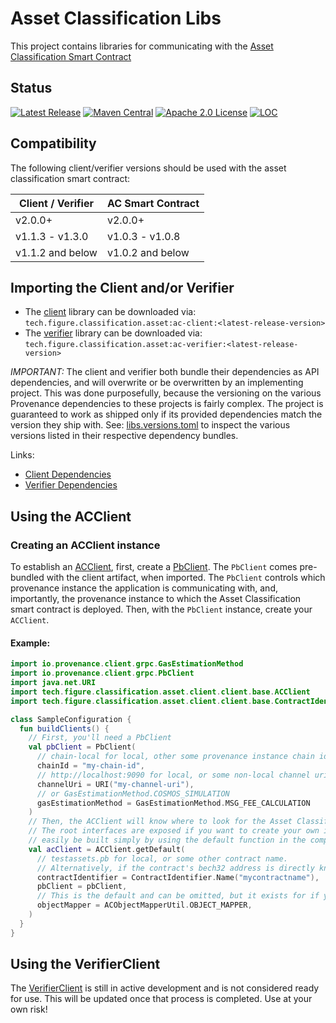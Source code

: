 # Asset Classification Libs
This project contains libraries for communicating with the [Asset Classification Smart Contract](https://github.com/FigureTechnologies/asset-classification-smart-contract)

## Status
[![Latest Release][release-badge]][release-latest]
[![Maven Central][maven-badge]][maven-url]
[![Apache 2.0 License][license-badge]][license-url]
[![LOC][loc-badge]][loc-report]

[license-badge]: https://img.shields.io/github/license/FigureTechnologies/asset-classification-libs.svg
[license-url]: https://github.com/FigureTechnologies/asset-classification-libs/blob/main/LICENSE
[maven-badge]: https://maven-badges.herokuapp.com/maven-central/tech.figure.classification.asset/ac-client/badge.svg
[maven-url]: https://maven-badges.herokuapp.com/maven-central/tech.figure.classification.asset/ac-client
[release-badge]: https://img.shields.io/github/tag/FigureTechnologies/asset-classification-libs.svg
[release-latest]: https://github.com/FigureTechnologies/asset-classification-libs/releases/latest
[loc-badge]: https://tokei.rs/b1/github/FigureTechnologies/asset-classification-libs
[loc-report]: https://github.com/FigureTechnologies/asset-classification-libs

## Compatibility

The following client/verifier versions should be used with the asset classification smart contract:

| Client / Verifier | AC Smart Contract |
|-------------------|-------------------|
| v2.0.0+           | v2.0.0+           |
| v1.1.3 - v1.3.0   | v1.0.3 - v1.0.8   |
| v1.1.2 and below  | v1.0.2 and below  |

## Importing the Client and/or Verifier
- The [client](client) library can be downloaded via: `tech.figure.classification.asset:ac-client:<latest-release-version>`
- The [verifier](verifier) library can be downloaded via: `tech.figure.classification.asset:ac-verifier:<latest-release-version>`

*IMPORTANT:* The client and verifier both bundle their dependencies as API dependencies, and will overwrite or be 
overwritten by an implementing project.  This was done purposefully, because the versioning on the various Provenance
dependencies to these projects is fairly complex.  The project is guaranteed to work as shipped only if its provided
dependencies match the version they ship with.  See: [libs.versions.toml](gradle/libs.versions.toml) to inspect the various 
versions listed in their respective dependency bundles.  

Links:
- [Client Dependencies](client/build.gradle.kts)
- [Verifier Dependencies](verifier/build.gradle.kts)

## Using the ACClient
### Creating an ACClient instance
To establish an [ACClient](client/src/main/kotlin/tech/figure/classification/asset/client/client/base/ACClient.kt), first,
create a [PbClient](https://github.com/provenance-io/pb-grpc-client-kotlin/blob/main/src/main/kotlin/io/provenance/client/grpc/PbClient.kt). 
The `PbClient` comes pre-bundled with the client artifact, when imported.  The `PbClient` controls which provenance 
instance the application is communicating with, and, importantly, the provenance instance to which the Asset 
Classification smart contract is deployed.  Then, with the `PbClient` instance, create your `ACClient`.

#### Example:

```kotlin
import io.provenance.client.grpc.GasEstimationMethod
import io.provenance.client.grpc.PbClient
import java.net.URI
import tech.figure.classification.asset.client.client.base.ACClient
import tech.figure.classification.asset.client.client.base.ContractIdentifier

class SampleConfiguration {
  fun buildClients() {
    // First, you'll need a PbClient
    val pbClient = PbClient(
      // chain-local for local, other some provenance instance chain id
      chainId = "my-chain-id",
      // http://localhost:9090 for local, or some non-local channel uri
      channelUri = URI("my-channel-uri"),
      // or GasEstimationMethod.COSMOS_SIMULATION
      gasEstimationMethod = GasEstimationMethod.MSG_FEE_CALCULATION
    )
    // Then, the ACClient will know where to look for the Asset Classification smart contract
    // The root interfaces are exposed if you want to create your own implementation, but a default implementation can
    // easily be built simply by using the default function in the companion object of the ACClient interface:
    val acClient = ACClient.getDefault(
      // testassets.pb for local, or some other contract name. 
      // Alternatively, if the contract's bech32 address is directly known, you can use ContractIdentifier.Address("mycontractaddressbech32")
      contractIdentifier = ContractIdentifier.Name("mycontractname"),
      pbClient = pbClient,
      // This is the default and can be omitted, but it exists for if you'd like to provide your own Jackson ObjectMapper instance
      objectMapper = ACObjectMapperUtil.OBJECT_MAPPER,
    )
  }
}
```

## Using the VerifierClient
The [VerifierClient](verifier/src/main/kotlin/tech/figure/classification/asset/verifier/client/VerifierClient.kt) is still
in active development and is not considered ready for use.  This will be updated once that process is completed.  Use at 
your own risk!
